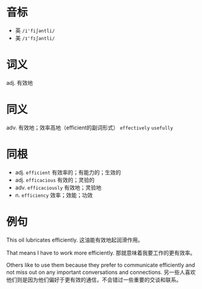 # 音标

- 英 `/i'fiʃəntli/`
- 美 `/ɪ'fɪʃəntli/`

# 词义

adj. 有效地


# 同义

adv. 有效地；效率高地（efficient的副词形式）
`effectively` `usefully`

# 同根

- adj. `efficient` 有效率的；有能力的；生效的
- adj. `efficacious` 有效的；灵验的
- adv. `efficaciously` 有效地；灵验地
- n. `efficiency` 效率；效能；功效

# 例句

This oil lubricates efficiently.
这油能有效地起润滑作用。

That means I have to work more efficiently.
那就意味着我要工作的更有效率。

Others like to use them because they prefer to communicate efficiently and not miss out on any important conversations and connections.
另一些人喜欢他们则是因为他们偏好于更有效的通信，不会错过一些重要的交谈和联系。



